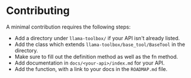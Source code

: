 # Contributing

A minimal contribution requires the following steps:
- Add a directory under `llama-toolbox/` if your API isn't already listed.
- Add the class which extends `llama-toolbox/base_tool/BaseTool` in the directory.
- Make sure to fill out the definition method as well as the fn method.
- Add documentation in `docs/<your-api>/index.md` for your API.
- Add the function, with a link to your docs in the `ROADMAP.md` file.
